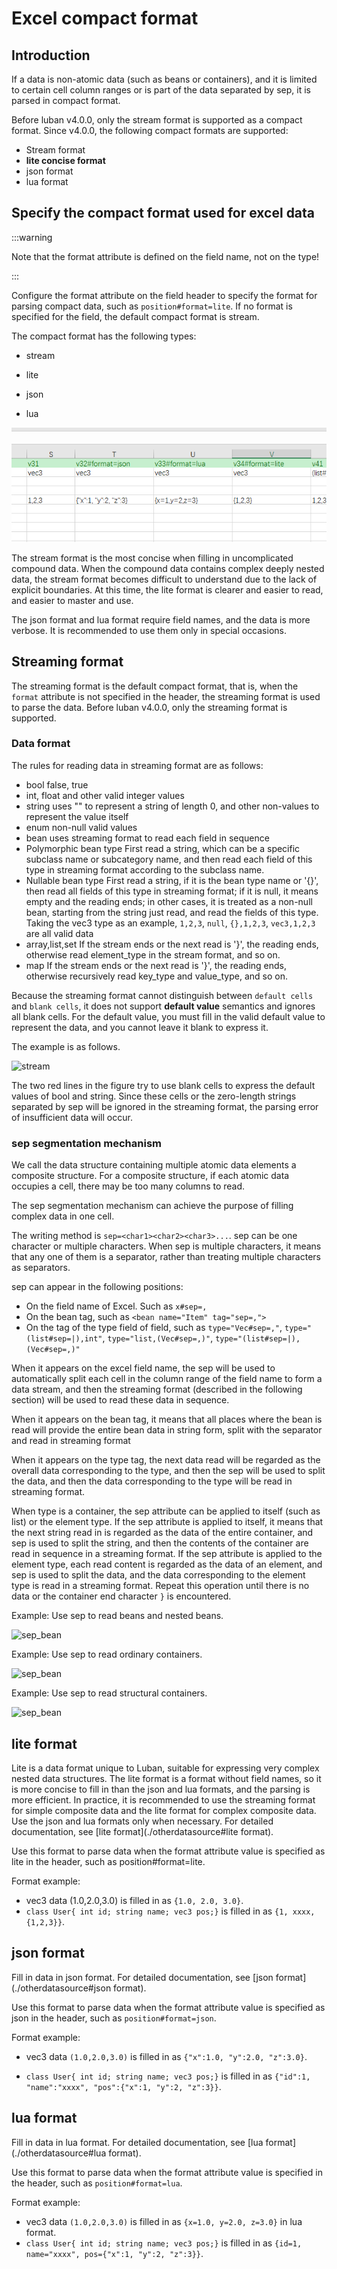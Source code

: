 # Excel compact format

## Introduction

If a data is non-atomic data (such as beans or containers), and it is limited to certain cell column ranges or is part of the data separated by sep, it is parsed in compact format.

Before luban v4.0.0, only the stream format is supported as a compact format. Since v4.0.0, the following compact formats are supported:

- Stream format
- **lite concise format**
- json format
- lua format

## Specify the compact format used for excel data

:::warning

Note that the format attribute is defined on the field name, not on the type!

:::

Configure the format attribute on the field header to specify the format for parsing compact data, such as `position#format=lite`. If no format is specified for the field, the default compact format is stream.

The compact format has the following types:

- stream

- lite

- json

- lua

![image](/img/compact.jpg)

The stream format is the most concise when filling in uncomplicated compound data. When the compound data contains complex deeply nested data, the stream format becomes difficult to understand due to the lack of explicit boundaries. At this time, the lite format is clearer and easier to read, and easier to master and use.

The json format and lua format require field names, and the data is more verbose. It is recommended to use them only in special occasions.

## Streaming format

The streaming format is the default compact format, that is, when the `format` attribute is not specified in the header, the streaming format is used to parse the data. Before luban v4.0.0, only the streaming format is supported.

### Data format

The rules for reading data in streaming format are as follows:

- bool false, true
- int, float and other valid integer values
- string uses "" to represent a string of length 0, and other non-values ​​to represent the value itself
- enum non-null valid values
- bean uses streaming format to read each field in sequence
- Polymorphic bean type First read a string, which can be a specific subclass name or subcategory name, and then read each field of this type in streaming format according to the subclass name.
- Nullable bean type First read a string, if it is the bean type name or '{}', then read all fields of this type in streaming format; if it is null, it means empty and the reading ends; in other cases, it is treated as a non-null bean, starting from the string just read, and read the fields of this type.
Taking the vec3 type as an example, `1,2,3`, `null`, `{},1,2,3`, `vec3,1,2,3` are all valid data
- array,list,set If the stream ends or the next read is '}', the reading ends, otherwise read element_type in the stream format, and so on.
- map If the stream ends or the next read is '}', the reading ends, otherwise recursively read key_type and value_type, and so on.

Because the streaming format cannot distinguish between `default cells` and `blank cells`, it does not support **default value** semantics and ignores all blank cells. For the default value, you must fill in the valid default value to represent the data, and you cannot leave it blank to express it.

The example is as follows.

![stream](/img/cases/stream.jpg)

The two red lines in the figure try to use blank cells to express the default values ​​of bool and string. Since these cells or the zero-length strings separated by sep will be ignored in the streaming format, the parsing error of insufficient data will occur.

### sep segmentation mechanism

We call the data structure containing multiple atomic data elements a composite structure. For a composite structure, if each atomic data occupies a cell, there may be too many columns to read.

The sep segmentation mechanism can achieve the purpose of filling complex data in one cell.

The writing method is `sep=<char1><char2><char3>...`. sep can be one character or multiple characters. When sep is multiple characters, it means that any one of them is a separator,
rather than treating multiple characters as separators.

sep can appear in the following positions:

- On the field name of Excel. Such as `x#sep=,`
- On the bean tag, such as `<bean name="Item" tag="sep=,">`
- On the tag of the type field of field, such as `type="Vec#sep=,"`, `type="(list#sep=|),int"`, `type="list,(Vec#sep=,)"`, `type="(list#sep=|),(Vec#sep=,)"`

When it appears on the excel field name, the sep will be used to automatically split each cell in the column range of the field name to form a data stream, and then the streaming format (described in the following section) will be used to read these data in sequence.

When it appears on the bean tag, it means that all places where the bean is read will provide the entire bean data in string form, split with the separator and read in streaming format

When it appears on the type tag, the next data read will be regarded as the overall data corresponding to the type, and then the sep will be used to split the data, and then the data corresponding to the type will be read in streaming format.

When type is a container, the sep attribute can be applied to itself (such as list) or the element type. If the sep attribute is applied to itself, it means that the next string read in is regarded as the data of the entire container, and sep is used to split the string, and then the contents of the container are read in sequence in a streaming format. If the sep attribute is applied to the element type, each read content is regarded as the data of an element, and sep is used to split the data, and the data corresponding to the element type is read in a streaming format. Repeat this operation until there is no data or the container end character `}` is encountered.

Example: Use sep to read beans and nested beans.

![sep_bean](/img/cases/sep_bean.jpg)

Example: Use sep to read ordinary containers.

![sep_bean](/img/cases/sep_container1.jpg)

Example: Use sep to read structural containers.

![sep_bean](/img/cases/sep_container2.jpg)

## lite format

Lite is a data format unique to Luban, suitable for expressing very complex nested data structures. The lite format is a format without field names, so it is more concise to fill in than the json and lua formats, and the parsing is more efficient. In practice, it is recommended to use the streaming format for simple composite data and the lite format for complex composite data. Use the json and lua formats only when necessary. For detailed documentation, see [lite format](./otherdatasource#lite format).

Use this format to parse data when the format attribute value is specified as lite in the header, such as position#format=lite.

Format example:

- vec3 data (1.0,2.0,3.0) is filled in as `{1.0, 2.0, 3.0}`.
- `class User{ int id; string name; vec3 pos;}` is filled in as `{1, xxxx, {1,2,3}}`.

## json format

Fill in data in json format. For detailed documentation, see [json format](./otherdatasource#json format).

Use this format to parse data when the format attribute value is specified as json in the header, such as `position#format=json`.

Format example:

- vec3 data `(1.0,2.0,3.0)` is filled in as `{"x":1.0, "y":2.0, "z":3.0}`.

- `class User{ int id; string name; vec3 pos;}` is filled in as `{"id":1, "name":"xxxx", "pos":{"x":1, "y":2, "z":3}}`.

## lua format

Fill in data in lua format. For detailed documentation, see [lua format](./otherdatasource#lua format).

Use this format to parse data when the format attribute value is specified in the header, such as `position#format=lua`.

Format example:

- vec3 data `(1.0,2.0,3.0)` is filled in as `{x=1.0, y=2.0, z=3.0}` in lua format.
- `class User{ int id; string name; vec3 pos;}` is filled in as `{id=1, name="xxxx", pos={"x":1, "y":2, "z":3}}`.
